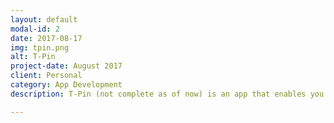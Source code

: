 ```yaml
---
layout: default
modal-id: 2
date: 2017-08-17
img: tpin.png
alt: T-Pin
project-date: August 2017
client: Personal
category: App Development
description: T-Pin (not complete as of now) is an app that enables you to keep track of people who log into your phone behind your back. It enables you to store different passcode's for different people. By giving T-Pin camera access, T-Pin identifies the person opening the phone and logs it. You can even control the apps that the person who unlocks your phone can see. An essential app right?

---
```


